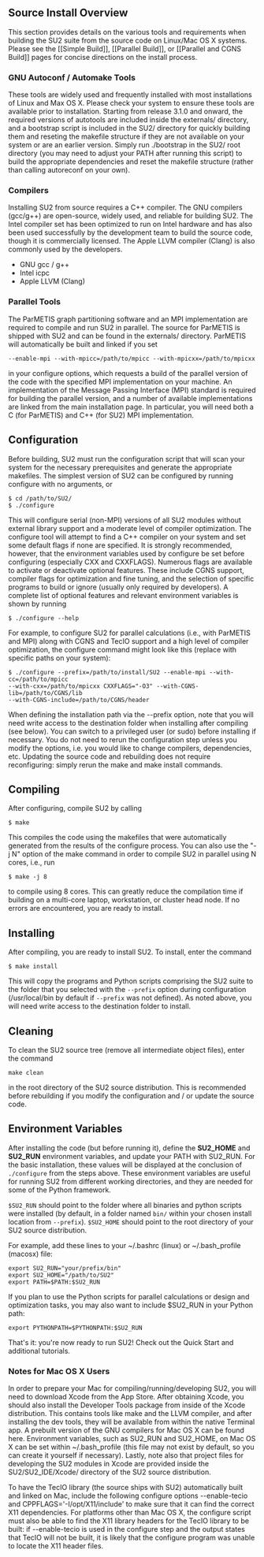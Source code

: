 ## Source Install Overview

This section provides details on the various tools and requirements when building the SU2 suite from the source code on Linux/Mac OS X systems. Please see the [[Simple Build]], [[Parallel Build]], or [[Parallel and CGNS Build]]  pages for concise directions on the install process.

### GNU Autoconf / Automake Tools

These tools are widely used and frequently installed with most installations of Linux and Max OS X. Please check your system to ensure these tools are available prior to installation. Starting from release 3.1.0 and onward, the required versions of autotools are included inside the externals/ directory, and a bootstrap script is included in the SU2/ directory for quickly building them and reseting the makefile structure if they are not available on your system or are an earlier version. Simply run ./bootstrap in the SU2/ root directory (you may need to adjust your PATH after running this script) to build the appropriate dependencies and reset the makefile structure (rather than calling autoreconf on your own). 

### Compilers

Installing SU2 from source requires a C++ compiler. The GNU compilers (gcc/g++) are open-source, widely used, and reliable for building SU2. The Intel compiler set has been optimized to run on Intel hardware and has also been used successfully by the development team to build the source code, though it is commercially licensed. The Apple LLVM compiler (Clang) is also commonly used by the developers.
- GNU gcc / g++
- Intel icpc
- Apple LLVM (Clang)

### Parallel Tools

The ParMETIS graph partitioning software and an MPI implementation are required to compile and run SU2 in parallel. The source for ParMETIS is shipped with SU2 and can be found in the externals/ directory. ParMETIS will automatically be built and linked if you set 
```
--enable-mpi --with-mpicc=/path/to/mpicc --with-mpicxx=/path/to/mpicxx
``` 
in your configure options, which requests a build of the parallel version of the code with the specified MPI implementation on your machine. An implementation of the Message Passing Interface (MPI) standard is required for building the parallel version, and a number of available implementations are linked from the main installation page. In particular, you will need both a C (for ParMETIS) and C++ (for SU2) MPI implementation.

## Configuration 

Before building, SU2 must run the configuration script that will scan your system for the necessary prerequisites and generate the appropriate makefiles. The simplest version of SU2 can be configured by running configure with no arguments, or 
```
$ cd /path/to/SU2/
$ ./configure
```
This will configure serial (non-MPI) versions of all SU2 modules without external library support and a moderate level of compiler optimization. The configure tool will attempt to find a C++ compiler on your system and set some default flags if none are specified. It is strongly recommended, however, that the environment variables used by configure be set before configuring (especially CXX and CXXFLAGS). Numerous flags are available to activate or deactivate optional features. These include CGNS support, compiler flags for optimization and fine tuning, and the selection of specific programs to build or ignore (usually only required by developers). A complete list of optional features and relevant environment variables is shown by running 
```
$ ./configure --help
```
For example, to configure SU2 for parallel calculations (i.e., with ParMETIS and MPI) along with CGNS and TecIO support and a high level of compiler optimization, the configure command might look like this (replace with specific paths on your system):
```
$ ./configure --prefix=/path/to/install/SU2 --enable-mpi --with-cc=/path/to/mpicc 
--with-cxx=/path/to/mpicxx CXXFLAGS="-O3" --with-CGNS-lib=/path/to/CGNS/lib 
--with-CGNS-include=/path/to/CGNS/header
```
When defining the installation path via the --prefix option, note that you will need write access to the destination folder when installing after compiling (see below). You can switch to a privileged user (or sudo) before installing if necessary. You do not need to rerun the configuration step unless you modify the options, i.e. you would like to change compilers, dependencies, etc. Updating the source code and rebuilding does not require reconfiguring: simply rerun the make and make install commands.

## Compiling

After configuring, compile SU2 by calling
```
$ make
```
This compiles the code using the makefiles that were automatically generated from the results of the configure process. You can also use the "-j N" option of the make command in order to compile SU2 in parallel using N cores, i.e., run 
```
$ make -j 8
```
to compile using 8 cores. This can greatly reduce the compilation time if building on a multi-core laptop, workstation, or cluster head node. If no errors are encountered, you are ready to install. 

## Installing

After compiling, you are ready to install SU2. To install, enter the command 
```
$ make install
```
This will copy the programs and Python scripts comprising the SU2 suite to the folder that you selected with the `--prefix` option during configuration (/usr/local/bin by default if `--prefix` was not defined). As noted above, you will need write access to the destination folder to install. 

## Cleaning

To clean the SU2 source tree (remove all intermediate object files), enter the command 
```
make clean
```
in the root directory of the SU2 source distribution. This is recommended before rebuilding if you modify the configuration and / or update the source code.

## Environment Variables

After installing the code (but before running it), define the **SU2_HOME** and **SU2_RUN** environment variables, and update your PATH with SU2_RUN. For the basic installation, these values will be displayed at the conclusion of `./configure` from the steps above. These environment variables are useful for running SU2 from different working directories, and they are needed for some of the Python framework.

`$SU2_RUN` should point to the folder where all binaries and python scripts were installed (by default, in a folder named `bin/` within your chosen install location from `--prefix`). `$SU2_HOME` should point to the root directory of your SU2 source distribution. 

For example, add these lines to your ~/.bashrc (linux) or ~/.bash_profile (macosx) file:
```
export SU2_RUN="your/prefix/bin"
export SU2_HOME="/path/to/SU2"
export PATH=$PATH:$SU2_RUN
```
If you plan to use the Python scripts for parallel calculations or design and optimization tasks, you may also want to include $SU2_RUN in your Python path:
```
export PYTHONPATH=$PYTHONPATH:$SU2_RUN
```

That's it: you're now ready to run SU2! Check out the Quick Start and additional tutorials.

### Notes for Mac OS X Users

In order to prepare your Mac for compiling/running/developing SU2, you will need to download Xcode from the App Store. After obtaining Xcode, you should also install the Developer Tools package from inside of the Xcode distribution. This contains tools like make and the LLVM compiler, and after installing the dev tools, they will be available from within the native Terminal app. A prebuilt version of the GNU compilers for Mac OS X can be found here. Environment variables, such as SU2_RUN and SU2_HOME, on Mac OS X can be set within ~/.bash_profile (this file may not exist by default, so you can create it yourself if necessary). Lastly, note also that project files for developing the SU2 modules in Xcode are provided inside the SU2/SU2_IDE/Xcode/ directory of the SU2 source distribution. 

To have the TecIO library (the source ships with SU2) automatically built and linked on Mac, include the following configure options --enable-tecio and CPPFLAGS='-I/opt/X11/include' to make sure that it can find the correct X11 dependencies.  For platforms other than Mac OS X, the configure script must also be able to find the X11 library headers for the TecIO library to be built: if --enable-tecio is used in the configure step and the output states that TecIO will not be built, it is likely that the configure program was unable to locate the X11 header files.